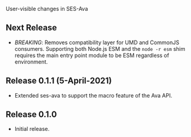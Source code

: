User-visible changes in SES-Ava

## Next Release

- *BREAKING*: Removes compatibility layer for UMD and CommonJS consumers.
  Supporting both Node.js ESM and the `node -r esm` shim requires
  the main entry point module to be ESM regardless of environment.

## Release 0.1.1 (5-April-2021)

- Extended ses-ava to support the macro feature of the Ava API.

## Release 0.1.0

- Initial release.
